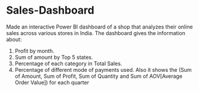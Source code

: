 # Sales-Dashboard
Made an interactive Power BI dashboard of a shop that analyzes their online sales across various stores in India.
The dashboard gives the information about:
1. Profit by month.
2. Sum of amount by Top 5 states.
3. Percentage of each category in Total Sales.
4. Percentage of different mode of payments used.
Also it shows the (Sum of Amount, Sum of Profit, Sum of Quantity and Sum of AOV[Average Order Value]) for each quarter
